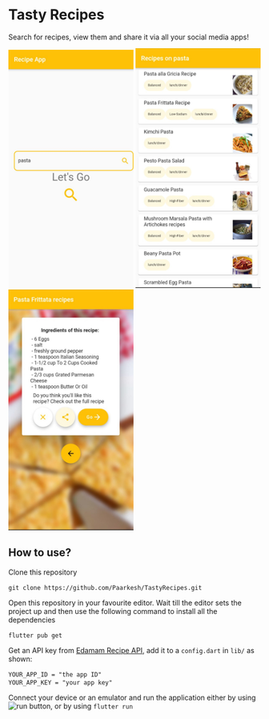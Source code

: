 # Tasty Recipes

Search for recipes, view them and share it via all your social media apps!

 <p float="left">

  <img src="images/mainscreen.jpeg" width="250" title="Home screen">
  <img src="images/recipelist.jpeg" width="250" title="List of Recipes">
  <img src="images/recipescreen.jpeg" width="250" title="Recipe Screen">

</p>


## How to use?
Clone this repository
```
git clone https://github.com/Paarkesh/TastyRecipes.git
```

Open this repository in your favourite editor.
Wait till the editor sets the project up and then use the following command to install all the dependencies
``` 
flutter pub get
```

Get an API key from [Edamam Recipe API](https://developer.edamam.com/edamam-recipe-api), add it to a `config.dart` in `lib/` as shown:

```
YOUR_APP_ID = "the app ID"
YOUR_APP_KEY = "your app key"
```

Connect your device or an emulator and run the application either by using <img src="https://www.iconsdb.com/icons/preview/green/play-xxl.png" alt="run" width="2%"/> button, or by using 
```flutter run```

